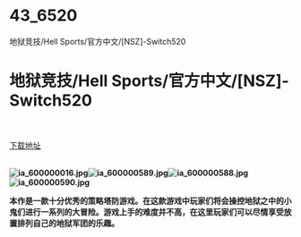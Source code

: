 # 43_6520
地狱竞技/Hell Sports/官方中文/[NSZ]-Switch520
# 地狱竞技/Hell Sports/官方中文/[NSZ]-Switch520
 <br/></br>
[下载地址](https://www.switch520.cc/article/6520 "下载地址")
<br/></br>

<p><span><strong><img src="https://ddcdn.jd.com/ddimg/jfs/t1/126758/36/14079/71832/5f78e9afE0300842a/ac51d14b80356619.jpg" alt="ia_600000016.jpg" title="ia_600000016.jpg"><img src="https://ddcdn.jd.com/ddimg/jfs/t1/138372/12/9892/82165/5f78e9b0E67e8b6bf/c27417e3a3933364.jpg" alt="ia_600000589.jpg" title="ia_600000589.jpg"><img src="https://ddcdn.jd.com/ddimg/jfs/t1/127118/14/13916/83194/5f78e9b0E1c7b03a3/a242a3753a165a1f.jpg" alt="ia_600000588.jpg" title="ia_600000588.jpg"><img src="https://ddcdn.jd.com/ddimg/jfs/t1/114293/25/19237/88684/5f78e9b0E8f1dd20a/f4a96004de5d4611.jpg" alt="ia_600000590.jpg" title="ia_600000590.jpg"> &nbsp;<br></strong></span></p>
<p></p>
<p><span><strong>本作是一款十分优秀的策略塔防游戏。在这款游戏中玩家们将会操控地狱之中的小鬼们进行一系列的大冒险。游戏上手的难度并不高，在这里玩家们可以尽情享受放置排列自己的地狱军团的乐趣。</strong></span></p>
<p></p>
